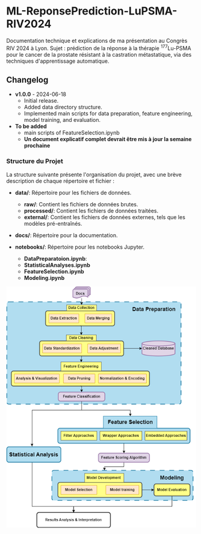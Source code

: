 # ML-ReponsePrediction-LuPSMA-RIV2024
Documentation technique et explications de ma présentation au Congrès RIV 2024 à Lyon. Sujet : prédiction de la réponse à la thérapie $^{177}$Lu-PSMA pour le cancer de la prostate résistant à la castration métastatique, via des techniques d'apprentissage automatique.

## Changelog

- **v1.0.0** - 2024-06-18
  - Initial release.
  - Added data directory structure.
  - Implemented main scripts for data preparation, feature engineering, model training, and evaluation.
- **To be added**
  - main scripts of FeatureSelection.ipynb
  - **Un document explicatif complet devrait être mis à jour la semaine prochaine**

### Structure du Projet

La structure suivante présente l'organisation du projet, avec une brève description de chaque répertoire et fichier :

- **data/**: Répertoire pour les fichiers de données.
  - **raw/**: Contient les fichiers de données brutes.
  - **processed/**: Contient les fichiers de données traitées.
  - **external/**: Contient les fichiers de données externes, tels que les modèles pré-entraînés.

- **docs/**: Répertoire pour la documentation.

- **notebooks/**: Répertoire pour les notebooks Jupyter.
  - **DataPreparatoion.ipynb**:
  - **StatisticalAnalyses.ipynb**
  - **FeatureSelection.ipynb**
  - **Modeling.ipynb**


![FlowChart](docs/FlowChart.png)
